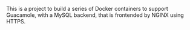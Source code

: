 This is a project to build a series of Docker containers to support Guacamole, with a MySQL backend, that is frontended by NGINX using HTTPS.

